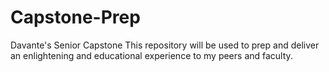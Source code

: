 # Capstone-Prep
Davante's Senior Capstone
This repository will be used to prep and deliver an enlightening and educational experience to my peers and faculty. 
